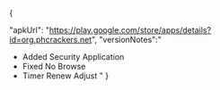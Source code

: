 {

"apkUrl": "https://play.google.com/store/apps/details?id=org.phcrackers.net",
"versionNotes":"
- Added Security Application
- Fixed No Browse
- Timer Renew Adjust
"
}
